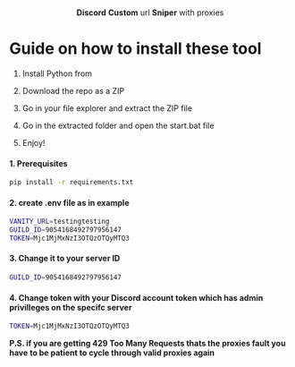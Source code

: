 <p align="center"> 
   

  <p align="center">
    <br /> 
    <b>Discord</b> <b>Custom</b> url <b>Sniper</b> with proxies
     
  </p>
 
# Guide on how to install these tool 
 
1. Install Python from 
 
2. Download the repo as a ZIP
   
3. Go in your file explorer and extract the ZIP file
 
4. Go in the extracted folder and open the start.bat file

5. Enjoy! 

#### 1. Prerequisites
 
  ```sh
  pip install -r requirements.txt
  ```
 
#### 2. create .env file as in example
 
```sh
VANITY_URL=testingtesting
GUILD_ID=9054168492797956147
TOKEN=Mjc1MjMxNzI3OTQzOTQyMTQ3  
``` 
  
#### 3. Change it to your server ID 
```sh
GUILD_ID=9054168492797956147 
```  

#### 4. Change token with your Discord account token which has admin privilleges on the specifc server

```sh  
TOKEN=Mjc1MjMxNzI3OTQzOTQyMTQ3
```  
</p> 

<b>P.S. if you are getting 429 Too Many Requests thats the proxies fault you have to be patient to cycle through valid proxies again</b>